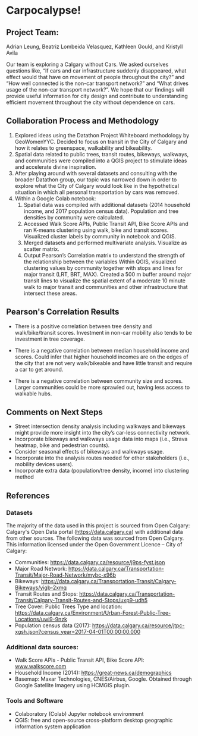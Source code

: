 # Carpocalypse!

## Project Team:
Adrian Leung, Beatriz Lombeida Velasquez, Kathleen Gould, and Kristyll Avila 

Our team is exploring a Calgary without Cars. 
We asked ourselves questions like, “If cars and car infrastructure suddenly disappeared, what effect would that have on movement of people throughout the city?” and “How well connected is the non-car transport network?” and “What drives usage of the non-car transport network?”. We hope that our findings will provide useful information for city design and contribute to understanding efficient movement throughout the city without dependence on cars. 

## Collaboration Process and Methodology
1. Explored ideas using the Datathon Project Whiteboard methodology by GeoWomenYYC. Decided to focus on transit in the City of Calgary and how it relates to greenspace, walkability and bikeability.
2. Spatial data related to public trees, transit routes, bikeways, walkways, and communities were compiled into a QGIS project to stimulate ideas and accelerate divine inspiration.
3. After playing around with several datasets and consulting with the broader Datathon group, our topic was narrowed down in order to explore what the City of Calgary would look like in the hypothetical situation in which all personal transportation by cars was removed. 
4. Within a Google Colab notebook: 
    1. Spatial data was compiled with additional datasets (2014 household income, and 2017 population census data). Population and tree densities by community were calculated. 
    2. Accessed Walk Score APIs, Public Transit API, Bike Score APIs and ran K-means clustering using walk, bike and transit scores. Visualized cluster labels by community in notebook and QGIS.
    3. Merged datasets and performed multivariate analysis. Visualize as scatter matrix. 
    4. Output Pearson’s Correlation matrix to understand the strength of the relationship between the variables
Within QGIS, visualized clustering values by community together with stops and lines for major transit (LRT, BRT, MAX). Created a 500 m buffer around major transit lines to visualize the spatial extent of a moderate 10 minute walk to major transit and communities and other infrastructure that intersect these areas. 


## Pearson's Correlation Results 
- There is a positive correlation between tree density and walk/bike/transit scores. Investment in non-car mobility also tends to be investment in tree coverage.

- There is a negative correlation between median household income and scores. Could infer that higher household incomes are on the edges of the city that are not very walk/bikeable and have little transit and require a car to get around.

- There is a negative correlation between community size and scores. Larger communities could be more sprawled out, having less access to walkable hubs.

## Comments on Next Steps
- Street intersection density analysis including walkways and bikeways might provide more insight into the city’s car-less connectivity network.
- Incorporate bikeways and walkways usage data into maps (i.e., Strava heatmap, bike and pedestrian counts).
- Consider seasonal effects of bikeways and walkways usage. 
- Incorporate into the analysis routes needed for other stakeholders (i.e., mobility devices users).
- Incorporate extra data (population/tree density, income) into clustering method 

## References
### Datasets
The majority of the data used in this project is sourced from Open Calgary: Calgary's Open Data portal (https://data.calgary.ca) with additional data from other sources. 
The following data was sourced from Open Calgary. This information licensed under the Open Government Licence – City of Calgary: 
- Communities: https://data.calgary.ca/resource/j9ps-fyst.json 
- Major Road Network: https://data.calgary.ca/Transportation-Transit/Major-Road-Network/mybc-x96b 
- Bikeways: https://data.calgary.ca/Transportation-Transit/Calgary-Bikeways/yigb-2xmq 
- Transit Routes and Stops: https://data.calgary.ca/Transportation-Transit/Calgary-Transit-Routes-and-Stops/uxp9-udh5 
- Tree Cover: Public Trees Type and location: https://data.calgary.ca/Environment/Urban-Forest-Public-Tree-Locations/uwi9-9nzk 
- Population census data (2017): https://data.calgary.ca/resource/jtpc-xgsh.json?census_year=2017-04-01T00:00:00.000

### Additional data sources:
- Walk Score APIs - Public Transit API, Bike Score API: www.walkscore.com
- Household Income (2014): https://great-news.ca/demographics 
- Basemap: Maxar Technologies, CNES/Airbus, Google. Obtained through Google Satellite Imagery using HCMGIS plugin.

### Tools and Software
- Colaboratory (Colab) Jupyter notebook environment
- QGIS: free and open-source cross-platform desktop geographic information system application

